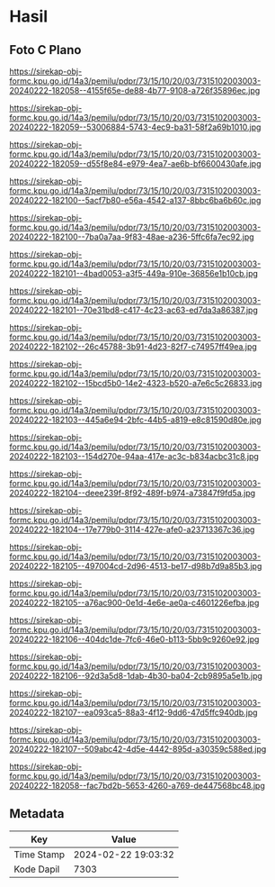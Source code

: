 # Hasil

## Foto C Plano

https://sirekap-obj-formc.kpu.go.id/14a3/pemilu/pdpr/73/15/10/20/03/7315102003003-20240222-182058--4155f65e-de88-4b77-9108-a726f35896ec.jpg

https://sirekap-obj-formc.kpu.go.id/14a3/pemilu/pdpr/73/15/10/20/03/7315102003003-20240222-182059--53006884-5743-4ec9-ba31-58f2a69b1010.jpg

https://sirekap-obj-formc.kpu.go.id/14a3/pemilu/pdpr/73/15/10/20/03/7315102003003-20240222-182059--d55f8e84-e979-4ea7-ae6b-bf6600430afe.jpg

https://sirekap-obj-formc.kpu.go.id/14a3/pemilu/pdpr/73/15/10/20/03/7315102003003-20240222-182100--5acf7b80-e56a-4542-a137-8bbc6ba6b60c.jpg

https://sirekap-obj-formc.kpu.go.id/14a3/pemilu/pdpr/73/15/10/20/03/7315102003003-20240222-182100--7ba0a7aa-9f83-48ae-a236-5ffc6fa7ec92.jpg

https://sirekap-obj-formc.kpu.go.id/14a3/pemilu/pdpr/73/15/10/20/03/7315102003003-20240222-182101--4bad0053-a3f5-449a-910e-36856e1b10cb.jpg

https://sirekap-obj-formc.kpu.go.id/14a3/pemilu/pdpr/73/15/10/20/03/7315102003003-20240222-182101--70e31bd8-c417-4c23-ac63-ed7da3a86387.jpg

https://sirekap-obj-formc.kpu.go.id/14a3/pemilu/pdpr/73/15/10/20/03/7315102003003-20240222-182102--26c45788-3b91-4d23-82f7-c74957ff49ea.jpg

https://sirekap-obj-formc.kpu.go.id/14a3/pemilu/pdpr/73/15/10/20/03/7315102003003-20240222-182102--15bcd5b0-14e2-4323-b520-a7e6c5c26833.jpg

https://sirekap-obj-formc.kpu.go.id/14a3/pemilu/pdpr/73/15/10/20/03/7315102003003-20240222-182103--445a6e94-2bfc-44b5-a819-e8c81590d80e.jpg

https://sirekap-obj-formc.kpu.go.id/14a3/pemilu/pdpr/73/15/10/20/03/7315102003003-20240222-182103--154d270e-94aa-417e-ac3c-b834acbc31c8.jpg

https://sirekap-obj-formc.kpu.go.id/14a3/pemilu/pdpr/73/15/10/20/03/7315102003003-20240222-182104--deee239f-8f92-489f-b974-a73847f9fd5a.jpg

https://sirekap-obj-formc.kpu.go.id/14a3/pemilu/pdpr/73/15/10/20/03/7315102003003-20240222-182104--17e779b0-3114-427e-afe0-a23713367c36.jpg

https://sirekap-obj-formc.kpu.go.id/14a3/pemilu/pdpr/73/15/10/20/03/7315102003003-20240222-182105--497004cd-2d96-4513-be17-d98b7d9a85b3.jpg

https://sirekap-obj-formc.kpu.go.id/14a3/pemilu/pdpr/73/15/10/20/03/7315102003003-20240222-182105--a76ac900-0e1d-4e6e-ae0a-c4601226efba.jpg

https://sirekap-obj-formc.kpu.go.id/14a3/pemilu/pdpr/73/15/10/20/03/7315102003003-20240222-182106--404dc1de-7fc6-46e0-b113-5bb9c9260e92.jpg

https://sirekap-obj-formc.kpu.go.id/14a3/pemilu/pdpr/73/15/10/20/03/7315102003003-20240222-182106--92d3a5d8-1dab-4b30-ba04-2cb9895a5e1b.jpg

https://sirekap-obj-formc.kpu.go.id/14a3/pemilu/pdpr/73/15/10/20/03/7315102003003-20240222-182107--ea093ca5-88a3-4f12-9dd6-47d5ffc940db.jpg

https://sirekap-obj-formc.kpu.go.id/14a3/pemilu/pdpr/73/15/10/20/03/7315102003003-20240222-182107--509abc42-4d5e-4442-895d-a30359c588ed.jpg

https://sirekap-obj-formc.kpu.go.id/14a3/pemilu/pdpr/73/15/10/20/03/7315102003003-20240222-182058--fac7bd2b-5653-4260-a769-de447568bc48.jpg


## Metadata

| Key        | Value               |
| ---------- | ------------------- |
| Time Stamp | 2024-02-22 19:03:32 |
| Kode Dapil | 7303                |



